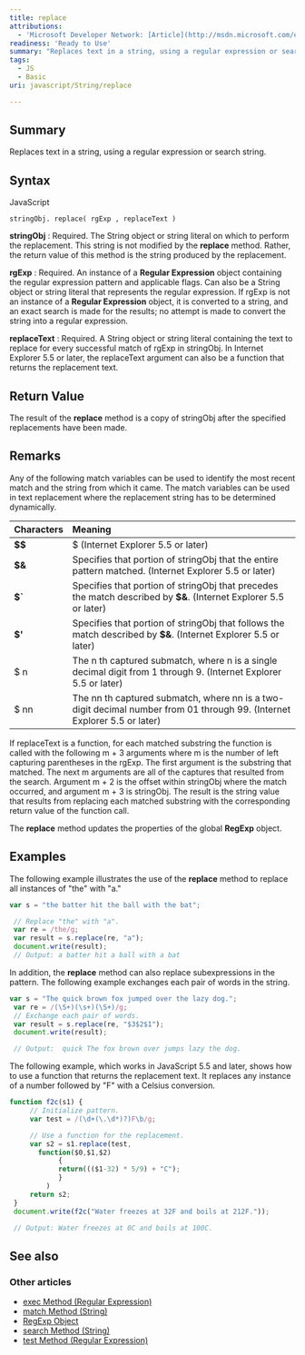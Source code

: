 ```yaml
---
title: replace
attributions:
  - 'Microsoft Developer Network: [Article](http://msdn.microsoft.com/en-us/library/ie/t0kbytzc(v=vs.94).aspx)'
readiness: 'Ready to Use'
summary: "Replaces text in a string, using a regular expression or search string.\n"
tags:
  - JS
  - Basic
uri: javascript/String/replace

---
```

## Summary

Replaces text in a string, using a regular expression or search string.

## Syntax

<span class="language">JavaScript</span>

    stringObj. replace( rgExp , replaceText )

**stringObj**
:   Required. The String object or string literal on which to perform the replacement. This string is not modified by the **replace** method. Rather, the return value of this method is the string produced by the replacement.

**rgExp**
:   Required. An instance of a **Regular Expression** object containing the regular expression pattern and applicable flags. Can also be a String object or string literal that represents the regular expression. If rgExp is not an instance of a **Regular Expression** object, it is converted to a string, and an exact search is made for the results; no attempt is made to convert the string into a regular expression.

**replaceText**
:   Required. A String object or string literal containing the text to replace for every successful match of rgExp in stringObj. In Internet Explorer 5.5 or later, the replaceText argument can also be a function that returns the replacement text.

## Return Value

The result of the **replace** method is a copy of stringObj after the specified replacements have been made.

## Remarks

Any of the following match variables can be used to identify the most recent match and the string from which it came. The match variables can be used in text replacement where the replacement string has to be determined dynamically.

|Characters|Meaning|
|:---------|:------|
|**\$\$**|\$ (Internet Explorer 5.5 or later)|
|**\$&**|Specifies that portion of stringObj that the entire pattern matched. (Internet Explorer 5.5 or later)|
|**\$\`**|Specifies that portion of stringObj that precedes the match described by **\$&**. (Internet Explorer 5.5 or later)|
|**\$'**|Specifies that portion of stringObj that follows the match described by **\$&**. (Internet Explorer 5.5 or later)|
|\$ n|The n th captured submatch, where n is a single decimal digit from 1 through 9. (Internet Explorer 5.5 or later)|
|\$ nn|The nn th captured submatch, where nn is a two-digit decimal number from 01 through 99. (Internet Explorer 5.5 or later)|

If replaceText is a function, for each matched substring the function is called with the following m + 3 arguments where m is the number of left capturing parentheses in the rgExp. The first argument is the substring that matched. The next m arguments are all of the captures that resulted from the search. Argument m + 2 is the offset within stringObj where the match occurred, and argument m + 3 is stringObj. The result is the string value that results from replacing each matched substring with the corresponding return value of the function call.

The **replace** method updates the properties of the global **RegExp** object.

## Examples

The following example illustrates the use of the **replace** method to replace all instances of "the" with "a."

``` js
var s = "the batter hit the ball with the bat";

 // Replace "the" with "a".
 var re = /the/g;
 var result = s.replace(re, "a");
 document.write(result);
 // Output: a batter hit a ball with a bat
```

In addition, the **replace** method can also replace subexpressions in the pattern. The following example exchanges each pair of words in the string.

``` js
var s = "The quick brown fox jumped over the lazy dog.";
 var re = /(\S+)(\s+)(\S+)/g;
 // Exchange each pair of words.
 var result = s.replace(re, "$3$2$1");
 document.write(result);

 // Output:  quick The fox brown over jumps lazy the dog.
```

The following example, which works in JavaScript 5.5 and later, shows how to use a function that returns the replacement text. It replaces any instance of a number followed by "F" with a Celsius conversion.

``` js
function f2c(s1) {
     // Initialize pattern.
     var test = /(\d+(\.\d*)?)F\b/g;

     // Use a function for the replacement.
     var s2 = s1.replace(test,
       function($0,$1,$2)
            {
            return((($1-32) * 5/9) + "C");
            }
         )
     return s2;
 }
 document.write(f2c("Water freezes at 32F and boils at 212F."));

 // Output: Water freezes at 0C and boils at 100C.
```

## See also

### Other articles

-   [exec Method (Regular Expression)](/javascript/regular_expression/exec)
-   [match Method (String)](/javascript/String/match)
-   [RegExp Object](/javascript/RegExp)
-   [search Method (String)](/javascript/String/search)
-   [test Method (Regular Expression)](/javascript/regular_expression/test)

